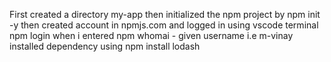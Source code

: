 First created a directory my-app
then initialized the npm project by npm init -y
then created account in npmjs.com and logged in using vscode terminal npm login
when i entered npm whomai - given username i.e m-vinay
installed dependency using npm install lodash
